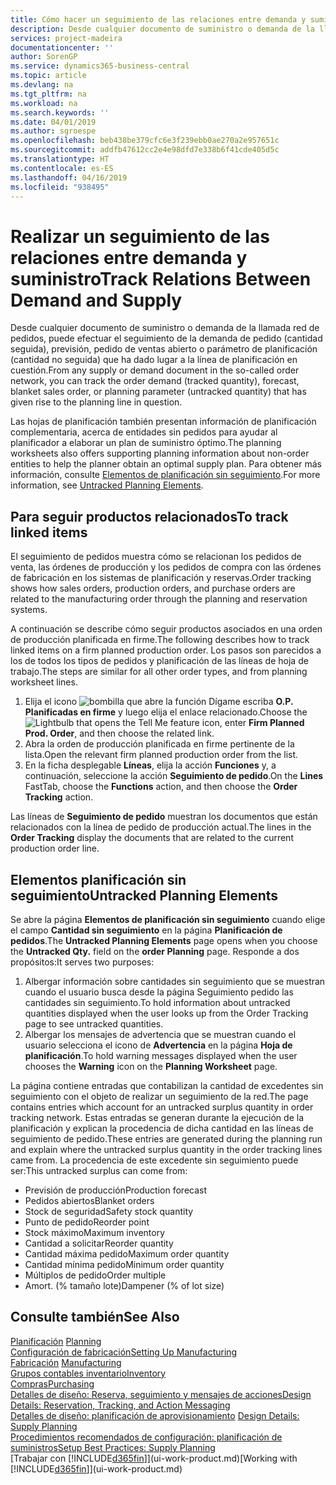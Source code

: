 ```yaml
---
title: Cómo hacer un seguimiento de las relaciones entre demanda y suministro | Documentos de Microsoft
description: Desde cualquier documento de suministro o demanda de la llamada red de pedidos, puede efectuar el seguimiento de la demanda de pedido (cantidad seguida), previsión, pedido de ventas abierto o parámetro de planificación (cantidad no seguida) que ha dado lugar a la línea de planificación en cuestión.
services: project-madeira
documentationcenter: ''
author: SorenGP
ms.service: dynamics365-business-central
ms.topic: article
ms.devlang: na
ms.tgt_pltfrm: na
ms.workload: na
ms.search.keywords: ''
ms.date: 04/01/2019
ms.author: sgroespe
ms.openlocfilehash: beb438be379cfc6e3f239ebb0ae270a2e957651c
ms.sourcegitcommit: addfb47612cc2e4e98dfd7e338b6f41cde405d5c
ms.translationtype: HT
ms.contentlocale: es-ES
ms.lasthandoff: 04/16/2019
ms.locfileid: "938495"
---
```

# <a name="track-relations-between-demand-and-supply"></a><span data-ttu-id="7bbd2-103">Realizar un seguimiento de las relaciones entre demanda y suministro</span><span class="sxs-lookup"><span data-stu-id="7bbd2-103">Track Relations Between Demand and Supply</span></span>
<span data-ttu-id="7bbd2-104">Desde cualquier documento de suministro o demanda de la llamada red de pedidos, puede efectuar el seguimiento de la demanda de pedido (cantidad seguida), previsión, pedido de ventas abierto o parámetro de planificación (cantidad no seguida) que ha dado lugar a la línea de planificación en cuestión.</span><span class="sxs-lookup"><span data-stu-id="7bbd2-104">From any supply or demand document in the so-called order network, you can track the order demand (tracked quantity), forecast, blanket sales order, or planning parameter (untracked quantity) that has given rise to the planning line in question.</span></span>

<span data-ttu-id="7bbd2-105">Las hojas de planificación también presentan información de planificación complementaria, acerca de entidades sin pedidos para ayudar al planificador a elaborar un plan de suministro óptimo.</span><span class="sxs-lookup"><span data-stu-id="7bbd2-105">The planning worksheets also offers supporting planning information about non-order entities to help the planner obtain an optimal supply plan.</span></span> <span data-ttu-id="7bbd2-106">Para obtener más información, consulte [Elementos de planificación sin seguimiento](production-how-track-demand-supply.md#untracked-planning-elements).</span><span class="sxs-lookup"><span data-stu-id="7bbd2-106">For more information, see [Untracked Planning Elements](production-how-track-demand-supply.md#untracked-planning-elements).</span></span>

## <a name="to-track-linked-items"></a><span data-ttu-id="7bbd2-107">Para seguir productos relacionados</span><span class="sxs-lookup"><span data-stu-id="7bbd2-107">To track linked items</span></span>
<span data-ttu-id="7bbd2-108">El seguimiento de pedidos muestra cómo se relacionan los pedidos de venta, las órdenes de producción y los pedidos de compra con las órdenes de fabricación en los sistemas de planificación y reservas.</span><span class="sxs-lookup"><span data-stu-id="7bbd2-108">Order tracking shows how sales orders, production orders, and purchase orders are related to the manufacturing order through the planning and reservation systems.</span></span>

<span data-ttu-id="7bbd2-109">A continuación se describe cómo seguir productos asociados en una orden de producción planificada en firme.</span><span class="sxs-lookup"><span data-stu-id="7bbd2-109">The following describes how to track linked items on a firm planned production order.</span></span> <span data-ttu-id="7bbd2-110">Los pasos son parecidos a los de todos los tipos de pedidos y planificación de las líneas de hoja de trabajo.</span><span class="sxs-lookup"><span data-stu-id="7bbd2-110">The steps are similar for all other order types, and from planning worksheet lines.</span></span>

1. <span data-ttu-id="7bbd2-111">Elija el icono ![bombilla que abre la función Dígame](media/ui-search/search_small.png "Dígame que desea hacer") escriba **O.P. Planificadas en firme** y luego elija el enlace relacionado.</span><span class="sxs-lookup"><span data-stu-id="7bbd2-111">Choose the ![Lightbulb that opens the Tell Me feature](media/ui-search/search_small.png "Tell me what you want to do") icon, enter **Firm Planned Prod. Order**, and then choose the related link.</span></span>
2. <span data-ttu-id="7bbd2-112">Abra la orden de producción planificada en firme pertinente de la lista.</span><span class="sxs-lookup"><span data-stu-id="7bbd2-112">Open the relevant firm planned production order from the list.</span></span>
3. <span data-ttu-id="7bbd2-113">En la ficha desplegable **Líneas**, elija la acción **Funciones** y, a continuación, seleccione la acción **Seguimiento de pedido**.</span><span class="sxs-lookup"><span data-stu-id="7bbd2-113">On the **Lines** FastTab, choose the **Functions** action, and then choose the **Order Tracking** action.</span></span>

<span data-ttu-id="7bbd2-114">Las líneas de **Seguimiento de pedido** muestran los documentos que están relacionados con la línea de pedido de producción actual.</span><span class="sxs-lookup"><span data-stu-id="7bbd2-114">The lines in the **Order Tracking** display the documents that are related to the current production order line.</span></span>

## <a name="untracked-planning-elements"></a><span data-ttu-id="7bbd2-115">Elementos planificación sin seguimiento</span><span class="sxs-lookup"><span data-stu-id="7bbd2-115">Untracked Planning Elements</span></span>
<span data-ttu-id="7bbd2-116">Se abre la página **Elementos de planificación sin seguimiento** cuando elige el campo **Cantidad sin seguimiento** en la página **Planificación de pedidos**.</span><span class="sxs-lookup"><span data-stu-id="7bbd2-116">The **Untracked Planning Elements** page opens when you choose the **Untracked Qty.** field on the **order Planning** page.</span></span> <span data-ttu-id="7bbd2-117">Responde a dos propósitos:</span><span class="sxs-lookup"><span data-stu-id="7bbd2-117">It serves two purposes:</span></span>

1. <span data-ttu-id="7bbd2-118">Albergar información sobre cantidades sin seguimiento que se muestran cuando el usuario busca desde la página Seguimiento pedido las cantidades sin seguimiento.</span><span class="sxs-lookup"><span data-stu-id="7bbd2-118">To hold information about untracked quantities displayed when the user looks up from the Order Tracking page to see untracked quantities.</span></span>
2. <span data-ttu-id="7bbd2-119">Albergar los mensajes de advertencia que se muestran cuando el usuario selecciona el icono de **Advertencia** en la página **Hoja de planificación**.</span><span class="sxs-lookup"><span data-stu-id="7bbd2-119">To hold warning messages displayed when the user chooses the **Warning** icon on the **Planning Worksheet** page.</span></span>

<span data-ttu-id="7bbd2-120">La página contiene entradas que contabilizan la cantidad de excedentes sin seguimiento con el objeto de realizar un seguimiento de la red.</span><span class="sxs-lookup"><span data-stu-id="7bbd2-120">The page contains entries which account for an untracked surplus quantity in order tracking network.</span></span> <span data-ttu-id="7bbd2-121">Estas entradas se generan durante la ejecución de la planificación y explican la procedencia de dicha cantidad en las líneas de seguimiento de pedido.</span><span class="sxs-lookup"><span data-stu-id="7bbd2-121">These entries are generated during the planning run and explain where the untracked surplus quantity in the order tracking lines came from.</span></span> <span data-ttu-id="7bbd2-122">La procedencia de este excedente sin seguimiento puede ser:</span><span class="sxs-lookup"><span data-stu-id="7bbd2-122">This untracked surplus can come from:</span></span>

- <span data-ttu-id="7bbd2-123">Previsión de producción</span><span class="sxs-lookup"><span data-stu-id="7bbd2-123">Production forecast</span></span>
- <span data-ttu-id="7bbd2-124">Pedidos abiertos</span><span class="sxs-lookup"><span data-stu-id="7bbd2-124">Blanket orders</span></span>
- <span data-ttu-id="7bbd2-125">Stock de seguridad</span><span class="sxs-lookup"><span data-stu-id="7bbd2-125">Safety stock quantity</span></span>
- <span data-ttu-id="7bbd2-126">Punto de pedido</span><span class="sxs-lookup"><span data-stu-id="7bbd2-126">Reorder point</span></span>
- <span data-ttu-id="7bbd2-127">Stock máximo</span><span class="sxs-lookup"><span data-stu-id="7bbd2-127">Maximum inventory</span></span>
- <span data-ttu-id="7bbd2-128">Cantidad a solicitar</span><span class="sxs-lookup"><span data-stu-id="7bbd2-128">Reorder quantity</span></span>
- <span data-ttu-id="7bbd2-129">Cantidad máxima pedido</span><span class="sxs-lookup"><span data-stu-id="7bbd2-129">Maximum order quantity</span></span>
- <span data-ttu-id="7bbd2-130">Cantidad mínima pedido</span><span class="sxs-lookup"><span data-stu-id="7bbd2-130">Minimum order quantity</span></span>
- <span data-ttu-id="7bbd2-131">Múltiplos de pedido</span><span class="sxs-lookup"><span data-stu-id="7bbd2-131">Order multiple</span></span>
- <span data-ttu-id="7bbd2-132">Amort. (% tamaño lote)</span><span class="sxs-lookup"><span data-stu-id="7bbd2-132">Dampener (% of lot size)</span></span>

## <a name="see-also"></a><span data-ttu-id="7bbd2-133">Consulte también</span><span class="sxs-lookup"><span data-stu-id="7bbd2-133">See Also</span></span>  
<span data-ttu-id="7bbd2-134">[Planificación](production-planning.md) </span><span class="sxs-lookup"><span data-stu-id="7bbd2-134">[Planning](production-planning.md) </span></span>  
[<span data-ttu-id="7bbd2-135">Configuración de fabricación</span><span class="sxs-lookup"><span data-stu-id="7bbd2-135">Setting Up Manufacturing</span></span>](production-configure-production-processes.md)  
<span data-ttu-id="7bbd2-136">[Fabricación](production-manage-manufacturing.md)  </span><span class="sxs-lookup"><span data-stu-id="7bbd2-136">[Manufacturing](production-manage-manufacturing.md)  </span></span>  
[<span data-ttu-id="7bbd2-137">Grupos contables inventario</span><span class="sxs-lookup"><span data-stu-id="7bbd2-137">Inventory</span></span>](inventory-manage-inventory.md)  
[<span data-ttu-id="7bbd2-138">Compras</span><span class="sxs-lookup"><span data-stu-id="7bbd2-138">Purchasing</span></span>](purchasing-manage-purchasing.md)  
[<span data-ttu-id="7bbd2-139">Detalles de diseño: Reserva, seguimiento y mensajes de acciones</span><span class="sxs-lookup"><span data-stu-id="7bbd2-139">Design Details: Reservation, Tracking, and Action Messaging</span></span>](design-details-reservation-order-tracking-and-action-messaging.md)  
<span data-ttu-id="7bbd2-140">[Detalles de diseño: planificación de aprovisionamiento](design-details-supply-planning.md) </span><span class="sxs-lookup"><span data-stu-id="7bbd2-140">[Design Details: Supply Planning](design-details-supply-planning.md) </span></span>  
[<span data-ttu-id="7bbd2-141">Procedimientos recomendados de configuración: planificación de suministros</span><span class="sxs-lookup"><span data-stu-id="7bbd2-141">Setup Best Practices: Supply Planning</span></span>](setup-best-practices-supply-planning.md)  
<span data-ttu-id="7bbd2-142">[Trabajar con [!INCLUDE[d365fin](includes/d365fin_md.md)]](ui-work-product.md)</span><span class="sxs-lookup"><span data-stu-id="7bbd2-142">[Working with [!INCLUDE[d365fin](includes/d365fin_md.md)]](ui-work-product.md)</span></span>
